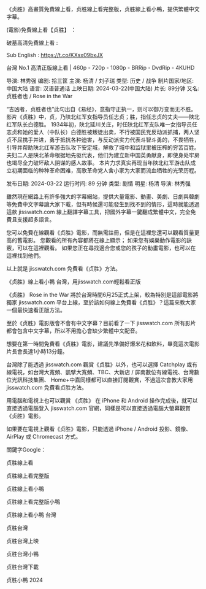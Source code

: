 《贞胜》高畫質免費線上看，贞胜線上看完整版，贞胜線上看小鴨，提供繁體中文字幕。

(電影)免費線上看【贞胜】 ：

破墓高清免費線上看 :<a href='https://t.co/KXsx09bxJX' style='display:none;'>哥斯拉大战金刚2：帝国崛起 完整版本 (2024)</a>

Sub English : <a href='https://t.co/KXsx09bxJX' style='display:none;'>https://t.co/KXsx09bxJX</a>

台灣 No.1 高清正版線上看 | 460p - 720p - 1080p - BRRip - DvdRip - 4KUHD


导演: 林秀强
编剧: 拾三筐
主演: 杨清 / 刘子瑞
类型: 历史 / 战争
制片国家/地区: 中国大陆
语言: 汉语普通话
上映日期: 2024-03-22(中国大陆)
片长: 89分钟
又名: 贞胜者也 / Rose in the War

 

“吉凶者，贞胜者也”此句出自《易经》，意指守正执一，则可以御万变而无不胜。 影片《贞胜》中，贞，乃陕北红军女指导员任志贞；胜，指任志贞的丈夫——陕北红军队长白德胜。 1934年初，陕北延川关庄，时任陕北红军支队唯一女指导员任志贞和她的爱人（中队长）白德胜被叛徒出卖，不行被国民党反动派抓捕，两人坚贞不屈携手并进，勇于抵抗各种迫害，与反动派实力代表斗智斗勇的，不畏牺牲，引导并帮助陕北红军游击队攻下安定城，解救了城中和监狱里被压榨的穷苦百姓。夫妇二人是陕北革命根据地先驱代表，他们为建立新中国英勇献身，即使身处牢房也竭尽全力破坏敌人阴谋的感人故事。 本片力求真实再现当年陕北红军游击队成立初期面临的种种革命困难，高歌革命党人舍小家为大家而流血牺牲的光荣历程。

发布日期: 2024-03-22
运行时间: 89 分钟
类型: 剧情
明星: 杨清
导演: 林秀强

 

雖然現在網路上有許多強大的字幕網站，提供大量電影、動畫、美劇、日劇與韓劇等免費中文字幕讓大家下載，但有時候還可能發生到找不到的情形，這時就能透過這款 jisswatch.com 線上翻譯字幕工具，把國外字幕一鍵翻成繁體中文，完全免費且支援超多語言。

 

您可以免費在線觀看《贞胜》電影，而無需註冊，但是在這裡您還可以觀看質量更高的舊電影。 您觀看的所有內容都將在線上顯示； 如果您有娛樂動作電影的訣竅，可以在這裡觀看。 如果您正在尋找適合您或您的孩子的動畫電影，也可以在這裡找到他們。

 

以上就是 jisswatch.com 免費看《贞胜》方法。

 

《贞胜》線上看小鴨 台灣，用jisswatch.com輕鬆看正版

 

《贞胜》 Rose in the War 將於台灣時間6月25正式上架，較為特別是這部電影將獨家 jisswatch.com 平台上線，至於該如何線上免費看《贞胜》？這篇來教大家一個最快速看正版方法。

 

至於《贞胜》電影版會不會有中文字幕？目前看了一下 jisswatch.com 所有影片都會包含中文字幕，所以不用擔心會缺少繁體中文配音。

 

想要在第一時間免費看《贞胜》電影，建議先準備好爆米花和飲料，畢竟這次電影片長會長達1小時13分鐘。

 

台灣除了能透過 jisswatch.com 觀賞《贞胜》以外，也可以選擇 Catchplay 或有線電視，如台灣大寬頻、凱擘大寬頻、TBC、大新店 / 屏南數位有線電視、台灣數位光訊科技集團、 Home+中嘉同樣都可以直接訂閱觀賞，不過這次會教大家用 jisswatch.com 免費看贞胜方法。

 

用電腦和電視上也可以觀賞 《贞胜》 在 iPhone 和 Android 操作完成後，就可以直接透過電腦登入 jisswatch.com 官網，同樣是可以直接透過電腦大螢幕觀賞《贞胜》電影。

 

如果要在電視上觀看《贞胜》電影，只能透過 iPhone / Android 投影、鏡像、AirPlay 或 Chromecast 方式。

 

關鍵字Google：

 

贞胜線上看

 

贞胜線上看完整版

 

贞胜線上看小鴨

 

贞胜線上看完整版小鴨

 

贞胜線上看小鴨 台灣

 

贞胜台灣

 

贞胜台灣上映

 

贞胜台灣小鴨

 

贞胜台灣下載

 

贞胜小鴨 2024
